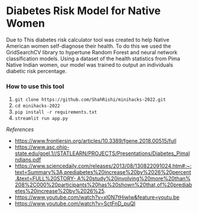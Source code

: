 # Diabetes Risk Model for Native Women
Due to This diabetes risk calculator tool was created to help Native American women self-diagnose their health. To do this we used the GridSearchCV library to hypertune Random Forest and neural network classification models. Using a dataset of the health statistics from Pima Native Indian women, our model was trained to output an individuals diabetic risk percentage. 



### How to use this tool
1. `git clone https://github.com/ShahRishi/minihacks-2022.git`
2. `cd minihacks-2022`
3. `pip install -r requirements.txt`
4. `streamlit run app.py`



_References_
- https://www.frontiersin.org/articles/10.3389/fgene.2018.00515/full 
- https://www.asc.ohio-state.edu/goel.1//STATLEARN/PROJECTS/Presentations/Diabetes_PimaIndians.pdf
- https://www.sciencedaily.com/releases/2013/08/130822091024.htm#:~:text=Summary%3A,prediabetes%20increase%20by%2026%20percent.&text=FULL%20STORY-,A%20study%20involving%20more%20than%208%2C000%20participants%20has%20shown%20that,of%20prediabetes%20increase%20by%2026%25. 
- https://www.youtube.com/watch?v=xl0N7tHiwlw&feature=youtu.be 
- https://www.youtube.com/watch?v=SctFnD_puQI 
